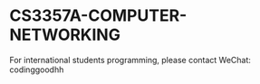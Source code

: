 # CS3357A-COMPUTER-NETWORKING
For international students programming, please contact WeChat: codinggoodhh
